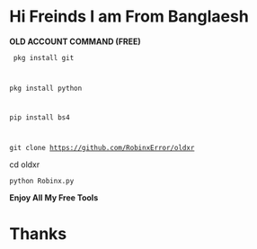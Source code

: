 <h1> Hi Freinds I am From Banglaesh </h1>

<b> OLD ACCOUNT COMMAND (FREE)</b>

<code>  pkg install git 

pkg install python

pip install bs4

git clone https://github.com/RobinxError/oldxr</code>

cd oldxr </code>

<code>python Robinx.py</code>

<b> Enjoy All My Free Tools </b>

<h1> Thanks </h1>
